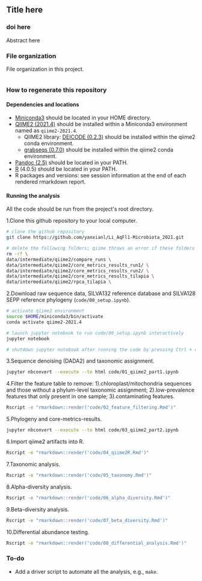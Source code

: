## Title here
### doi here

Abstract here 

### File organization

File organization in this project.
```

```

### How to regenerate this repository

#### Dependencies and locations

* [Miniconda3](https://docs.conda.io/en/latest/miniconda.html) should be located in your HOME directory.
* [QIIME2 (2021.4)](https://docs.qiime2.org/2021.4/) should be installed within a Miniconda3 environment named as `qiime2-2021.4`.
  * QIIME2 library: [DEICODE (0.2.3)](https://library.qiime2.org/plugins/deicode/19/) should be installed within the qiime2 conda environment.
  * [grabseqs (0.7.0)](https://github.com/louiejtaylor/grabseqs) should be installed within the qiime2 conda environment.
* [Pandoc (2.5)](https://pandoc.org/index.html) should be located in your PATH.
* [R](https://www.r-project.org/) (4.0.5) should be located in your PATH.
* R packages and versions: see session information at the end of each rendered rmarkdown report. 
  
#### Running the analysis

All the code should be run from the project's root directory.

1.Clone this github repository to your local computer.
```bash
# clone the github repository
git clone https://github.com/yanxianl/Li_AqFl1-Microbiota_2021.git

# delete the following folders; qiime throws an error if these folders exist in your destiny file location
rm -rf \ 
data/intermediate/qiime2/compare_runs \
data/intermediate/qiime2/core_metrics_results_run1/ \ 
data/intermediate/qiime2/core_metrics_results_run2/ \
data/intermediate/qiime2/core_metrics_results_tilapia \
data/intermediate/qiime2/rpca_tilapia \
```
2.Download raw sequence data, SILVA132 reference database and SILVA128 SEPP reference phylogeny (`code/00_setup.ipynb`).
```bash
# activate qiime2 environment
source $HOME/miniconda3/bin/activate
conda activate qiime2-2021.4

# launch jupyter notebook to run code/00_setup.ipynb interactively
jupyter notebook

# shutdown jupyter notebook after running the code by pressing Ctrl + c in the terminal
```
3.Sequence denoising (DADA2) and taxonomic assignment.
```bash
jupyter nbconvert --execute --to html code/01_qiime2_part1.ipynb
```
4.Filter the feature table to remove: 1).chloroplast/mitochondria sequences and those without a phylum-level taxonomic assignment;
2).low-prevalence features that only present in one sample; 3).contaminating features.
```bash
Rscript -e "rmarkdown::render('code/02_feature_filtering.Rmd')"
```
5.Phylogeny and core-metrics-results.
```bash
jupyter nbconvert --execute --to html code/03_qiime2_part2.ipynb
```
6.Import qiime2 artifacts into R.
```bash
Rscript -e "rmarkdown::render('code/04_qiime2R.Rmd')"
```
7.Taxonomic analysis.
```bash
Rscript -e "rmarkdown::render('code/05_taxonomy.Rmd')"
```
8.Alpha-diversity analysis.
```bash
Rscript -e "rmarkdown::render('code/06_alpha_diversity.Rmd')"
```
9.Beta-diversity analysis.
```bash
Rscript -e "rmarkdown::render('code/07_beta_diversity.Rmd')"
```
10.Differential abundance testing.
```bash
Rscript -e "rmarkdown::render('code/08_differential_analysis.Rmd')"
```

### To-do

* Add a driver script to automate all the analysis, e.g., `make`.



